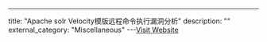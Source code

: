 ---
title: "Apache solr Velocity模版远程命令执行漏洞分析"
description: ""
external_category: "Miscellaneous"
---[Visit Website](http://gv7.me/articles/2019/apache-solr-velocity-rce-20191031/)

